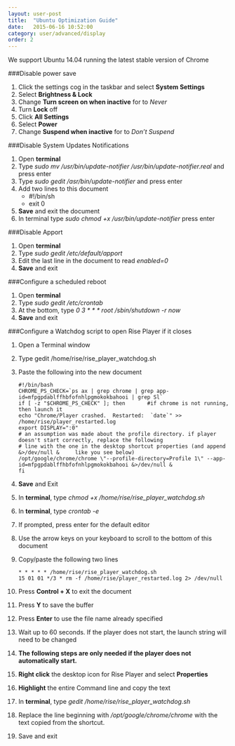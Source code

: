 ```yaml
---
layout: user-post
title:  "Ubuntu Optimization Guide"
date:   2015-06-16 10:52:00
category: user/advanced/display
order: 2
---
```

We support Ubuntu 14.04 running the latest stable version of Chrome

###Disable power save
1. Click the settings cog in the taskbar and select **System Settings**
2. Select **Brightness & Lock**
3. Change **Turn screen on when inactive** for to *Never*
4. Turn **Lock** off
5. Click **All Settings**
6. Select **Power**
7. Change **Suspend when inactive** for to *Don’t Suspend*

###Disable System Updates Notifications
1. Open **terminal**
2. Type *sudo mv /usr/bin/update-notifier /usr/bin/update-notifier.real* and press enter
3. Type *sudo gedit /asr/bin/update-notifier* and press enter
4. Add two lines to this document 
	* #!/bin/sh 
	* exit 0
5. **Save** and exit the document
6. In terminal type *sudo chmod +x /usr/bin/update-notifier* press enter

###Disable Apport
1. Open **terminal**
2. Type *sudo gedit /etc/default/apport*
3. Edit the last line in the document to read *enabled=0*
4. **Save** and exit

###Configure a scheduled reboot
1. Open **terminal**
2. Type *sudo gedit /etc/crontab*
3. At the bottom, type *0 3 * * * root /sbin/shutdown -r now*
4. **Save** and exit

###Configure a Watchdog script to open Rise Player if it closes
1. Open a Terminal window
2. Type gedit /home/rise/rise_player_watchdog.sh
3. Paste the following into the new document

	```
	#!/bin/bash
	CHROME_PS_CHECK=`ps ax | grep chrome | grep app-id=mfpgpdablffhbfofnhlpgmokokbahooi | grep Sl`
	if [ -z "$CHROME_PS_CHECK" ]; then       #if chrome is not running, then launch it
   echo "Chrome/Player crashed.  Restarted:  `date`" >> /home/rise/player_restarted.log
   export DISPLAY=":0"
   # an assumption was made about the profile directory. if player doesn't start correctly, replace the following
   # line with the one in the desktop shortcut properties (and append      &>/dev/null &     like you see below)
   /opt/google/chrome/chrome \"--profile-directory=Profile 1\" --app-id=mfpgpdablffhbfofnhlpgmokokbahooi &>/dev/null &
	fi
	```
	
4. **Save** and Exit
5. In **terminal**, type *chmod +x /home/rise/rise_player_watchdog.sh*
6. In **terminal**, type *crontab -e*
7. If prompted, press enter for the default editor
8. Use the arrow keys on your keyboard to scroll to the bottom of this document
9. Copy/paste the following two lines
	```
	* * * * * /home/rise/rise_player_watchdog.sh
	15 01 01 */3 * rm -f /home/rise/player_restarted.log 2> /dev/null
	```
10. Press **Control + X** to exit the document
11. Press **Y**  to save the buffer
12. Press **Enter** to use the file name already specified
13. Wait up to 60 seconds. If the player does not start, the launch string will need to be changed
14. **The following steps are only needed if the player does not automatically start.**
15. **Right click** the desktop icon for Rise Player and select **Properties**
16. **Highlight** the entire Command line and copy the text
17. In **terminal**, type *gedit /home/rise/rise_player_watchdog.sh*
18. Replace the line beginning with */opt/google/chrome/chrome* with the text copied from the shortcut.
19. Save and exit